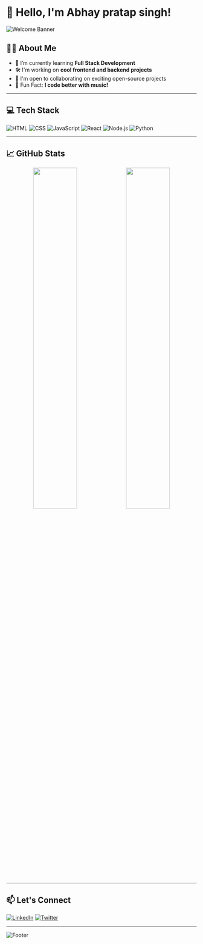 # 👋 Hello, I'm Abhay pratap singh!

![Welcome Banner](https://capsule-render.vercel.app/api?type=waving&color=0:6e40c9,100:48c6ef&height=200&section=header&text=Welcome%20to%20My%20Profile!&fontColor=fff&fontSize=40&fontAlignY=35)

## 🧑‍💻 About Me

- 🌱 I’m currently learning **Full Stack Development**
- 🛠️ I'm working on **cool frontend and backend projects**
- 🤝 I'm open to collaborating on exciting open-source projects
- 🎯 Fun Fact: **I code better with music!**

---

## 💻 Tech Stack

![HTML](https://img.shields.io/badge/-HTML5-E34F26?style=for-the-badge&logo=html5&logoColor=fff)
![CSS](https://img.shields.io/badge/-CSS3-1572B6?style=for-the-badge&logo=css3)
![JavaScript](https://img.shields.io/badge/-JavaScript-F7DF1E?style=for-the-badge&logo=javascript&logoColor=000)
![React](https://img.shields.io/badge/-React-61DAFB?style=for-the-badge&logo=react&logoColor=000)
![Node.js](https://img.shields.io/badge/-Node.js-339933?style=for-the-badge&logo=node.js&logoColor=fff)
![Python](https://img.shields.io/badge/-Python-3776AB?style=for-the-badge&logo=python&logoColor=fff)

---

## 📈 GitHub Stats

<p align="center">
  <img width="48%" src="https://github-readme-stats.vercel.app/api?username=abhayyy7&show_icons=true&theme=radical" />
  <img width="48%" src="https://github-readme-streak-stats.herokuapp.com/?user=abhayyy7&theme=radical" />
</p>

---

## 📫 Let's Connect

[![LinkedIn](https://img.shields.io/badge/-LinkedIn-blue?style=flat-square&logo=Linkedin&logoColor=white&link=https://linkedin.com/in/abhayyy7)](https://linkedin.com/in/abhayyy7)
[![Twitter](https://img.shields.io/badge/-Twitter-1DA1F2?style=flat-square&logo=twitter&logoColor=white)](https://twitter.com/abhayyy7)

---

![Footer](https://capsule-render.vercel.app/api?type=waving&color=0:48c6ef,100:6e40c9&height=100&section=footer)
